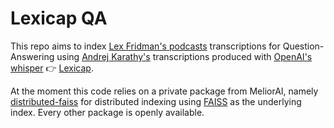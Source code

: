 # Lexicap QA


This repo aims to index [Lex Fridman's podcasts](https://www.youtube.com/playlist?list=PLrAXtmErZgOdP_8GztsuKi9nrraNbKKp4) 
transcriptions for Question-Answering using [Andrej Karathy's](https://twitter.com/karpathy) transcriptions produced with [OpenAI's whisper](https://github.com/openai/whisper/blob/main/model-card.md) 👉️ [Lexicap](https://karpathy.ai/lexicap/).

At the moment this code relies on a private package from MeliorAI, namely [distributed-faiss](https://github.com/MeliorAI/distributed-faiss) for distributed indexing using [FAISS](https://github.com/facebookresearch/faiss) as the underlying index. Every other package is openly available. 